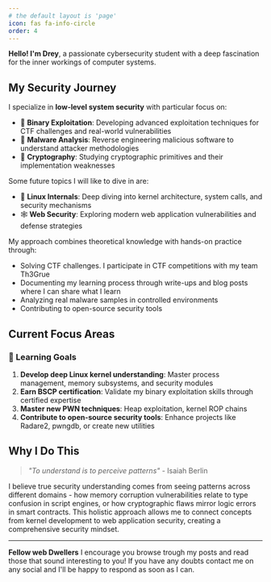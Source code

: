 ```yaml
---
# the default layout is 'page'
icon: fas fa-info-circle
order: 4
---
```


**Hello! I'm Drey**, a passionate cybersecurity student with a deep fascination for the inner workings of computer systems.

## My Security Journey

I specialize in **low-level system security** with particular focus on:
- 🧠 **Binary Exploitation**: Developing advanced exploitation techniques for CTF challenges and real-world vulnerabilities
- 🦠 **Malware Analysis**: Reverse engineering malicious software to understand attacker methodologies
- 🔐 **Cryptography**: Studying cryptographic primitives and their implementation weaknesses


Some future topics I will like to dive in are:
- 🐧 **Linux Internals**: Deep diving into kernel architecture, system calls, and security mechanisms
- 🕸️ **Web Security**: Exploring modern web application vulnerabilities and defense strategies

My approach combines theoretical knowledge with hands-on practice through:
- Solving CTF challenges. I participate in CTF competitions with my team Th3Grue
- Documenting my learning process through write-ups and blog posts where I can share what I learn
- Analyzing real malware samples in controlled environments
- Contributing to open-source security tools

## Current Focus Areas

### 🎯 Learning Goals
1. **Develop deep Linux kernel understanding**: Master process management, memory subsystems, and security modules
2. **Earn BSCP certification**: Validate my binary exploitation skills through certified expertise
3. **Master new PWN techniques**: Heap exploitation, kernel ROP chains
5. **Contribute to open-source security tools**: Enhance projects like Radare2, pwngdb, or create new utilities


## Why I Do This

> *"To understand is to perceive patterns"* - Isaiah Berlin

I believe true security understanding comes from seeing patterns across different domains - how memory corruption vulnerabilities relate to type confusion in script engines, or how cryptographic flaws mirror logic errors in smart contracts. This holistic approach allows me to connect concepts from kernel development to web application security, creating a comprehensive security mindset.

---

**Fellow web Dwellers** I encourage you browse trough my posts and read those that sound interesting to you! If you have any doubts contact me on any social and I'll be happy to respond as soon as I can.
